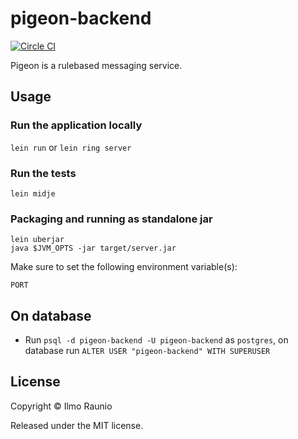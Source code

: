 # pigeon-backend

[![Circle CI](https://circleci.com/gh/rulebased-chat/pigeon-backend.svg?style=svg)](https://circleci.com/gh/rulebased-chat/pigeon-backend)

Pigeon is a rulebased messaging service.

## Usage

### Run the application locally

`lein run` or `lein ring server`

### Run the tests

`lein midje`

### Packaging and running as standalone jar

```
lein uberjar
java $JVM_OPTS -jar target/server.jar
```

Make sure to set the following environment variable(s):

```
PORT
```

## On database

- Run `psql -d pigeon-backend -U pigeon-backend` as `postgres`, on database run `ALTER USER "pigeon-backend" WITH SUPERUSER`

## License

Copyright © Ilmo Raunio

Released under the MIT license.
